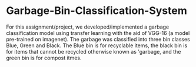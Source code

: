 # Garbage-Bin-Classification-System
For this assignment/project, we developed/implemented a garbage classification model using transfer learning with the aid of VGG-16 (a model pre-trained on imagenet).
The garbage was classified into three bin classes Blue, Green and Black. The Blue bin is for recyclable items, the black bin is for items that cannot be recycled otherwise known as 'garbage, and the green bin is for compost itmes.
